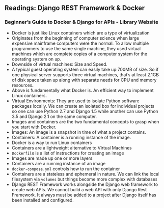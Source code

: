 ## Readings: Django REST Framework & Docker

### Beginner’s Guide to Docker & Django for APIs - Library Website
- Docker is just like Linux containers which are a type of virtualization
- Originates from the beginning of computer science when large expensive mainframe computers were the normal. To allow multiple programmers to use the same single machine, they used virtual machines which are complete copies of a computer system for the operating system on up.
- Downside of virtual machines: Size and Speed.
- A typical guest operating system can easily take up 700MB of size. So if one physical server supports three virtual machines, that’s at least 2.1GB of disk space taken up along with separate needs for CPU and memory resources.
- Above is fundamentally what Docker is. An efficient way to implement Linux containers.
- Virtual Environments: They are used to isolate Python software packages locally. We can create an isolated box for individual projects so one can use Python 2.7 and Django 1.5 while another can use Python 3.5 and Django 2.1 on the same computer.
- Images and containers are the two fundamental concepts to grasp when you start with Docker.
- Images: An image is a snapshot in time of what a project contains.
- Containers: A container is a running instance of the image.
- Docker is a way to run Linux containers
- Containers are a lightweight alternative to Virtual Machines
- `Dockerfil`e is a list of instructions for creating an image
- Images are made up one or more layers
- Containers are a running instance of an image
- `docker-compose.yml` controls how to run the container
- Containers are a stateless and ephemeral in nature. We can link the local filesystem via `volumes` but things become more complex with databases
- Django REST Framework works alongside the Django web framework to create web APIs. We cannot build a web API with only Django Rest Framework. It always must be added to a project after Django itself has been installed and configured.


